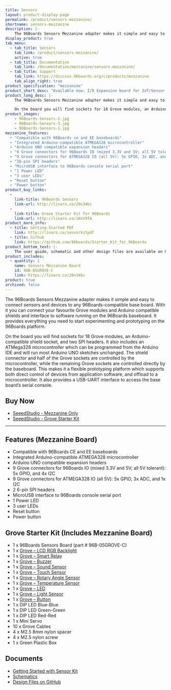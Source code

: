 ```yaml
---
title: Sensors
layout: product-display-page
permalink: /product/sensors-mezzanine/
shortname: sensors-mezzanine
description: |-
    The 96Boards Sensors Mezzanine adapter makes it simple and easy to connect sensors and devices to any 96Boards-compatible base board. With it you can connect your favourite Grove modules and Arduino compatible shields and interface to software running on the 96Boards baseboard. It provides everything you need to start experimenting and prototyping on the 96Boards platform.
display_product: true
tab_menu:
  - tab_title: Sensors
    tab_link: /product/sensors-mezzanine/
    active: true
  - tab_title: Documentation
    tab_link: /documentation/mezzanine/sensors-mezzanine/
  - tab_title: Support
    tab_link: https://discuss.96boards.org/c/products/mezzanine
    tab_align_right: true
product_specification: "mezzanine"
product_short_desc: "Available now: I/O Expansion board for IoT/Sensor applications, with SoC and Arduino-compatible Grove module interfaces, and Arduino-compatible shield connectors."
product_long_desc: |-
    The 96Boards Sensors Mezzanine adapter makes it simple and easy to connect sensors and devices to any 96Boards-compatible base board. With it you can connect your favourite Grove modules and Arduino compatible shields and interface to software running on the 96Boards baseboard. It provides everything you need to start experimenting and prototyping on the 96Boards platform.

    On the board you will find sockets for 18 Grove modules, an Arduino-compatible shield socket, and two SPI headers. It also includes an ATMega328 microcontroller which can be programmed from the Arduino IDE and will run most Arduino UNO sketches unchanged. The shield connector and half of the Grove sockets are controlled by the microcontroller, while the remaining Grove sockets are controlled directly by the baseboard. This makes it a flexible prototyping platform which supports both direct control of devices from application software, and offload to a microcontroller. It also provides a USB-UART interface to access the base board’s serial console.
product_images:
    - 96Boards-Sensors-2.jpg
    - 96Boards-Sensors-3.jpg
    - 96Boards-Sensors-1.jpg
mezzanine_features:
  - "Compatible with 96Boards ce and EE baseboards"
  - "Integrated Arduino-compatible ATMEGA328 microcontroller"
  - "Arduino UNO compatible expansion headers"
  - "9 Grove connectors for 96Boards IO (mixed 3.3V and 5V; all 5V tolerant): 5x GPIO, and 4x I2C"
  - "9 Grove connectors for ATMEGA328 IO (all 5V): 5x GPIO, 3x ADC, and 1x I2C"
  - "26-pin SPI headers"
  - "MicroUSB interface to 96Boards console serial port"
  - "1 Power LED"
  - "3 user LEDs"
  - "Reset button"
  - "Power button"
product_buy_links:
  -
    link-title: 96Boards Sensors
    link-url: http://linaro.co/20n34bc
  -
    link-title: Grove Starter Kit for 96Boards
    link-url: http://linaro.co/1KnV9TA
product_more_info:
  - title: Getting-Started PDF
    link: http://linaro.co/sensorkitpdf
  - title: Github
    link: https://github.com/96boards/Starter_Kit_for_96Boards
product_bottom_text: |-
    The user guide, schematic and other design files are available on GitHub. The UART adapter board is Open Hardware designed using KiCad and all of the design files will be provided under a BSD license. Information on accessing the design files is included in the user guide.
product_includes:
  - quantity: 1
    name: Sensors Mezzanine Board
    id: 96B-05GROVE-C
    link: https://linaro.co/20n34bc
product: true
archived: false
---
```

The 96Boards Sensors Mezzanine adapter makes it simple and easy to connect sensors and devices to any 96Boards-compatible base board. With it you can connect your favourite Grove modules and Arduino compatible shields and interface to software running
on the 96Boards baseboard. It provides everything you need to start experimenting and prototyping on the 96Boards platform.

On the board you will find sockets for 18 Grove modules, an Arduino-compatible shield socket, and two SPI headers. It also includes an ATMega328 microcontroller which can be programmed from the Arduino IDE and will run most Arduino UNO sketches
unchanged. The shield connector and half of the Grove sockets are controlled by the microcontroller, while the remaining Grove sockets are controlled directly by the baseboard. This makes it a flexible prototyping platform which supports both direct
control of devices from application software, and offload to a microcontroller. It also provides a USB-UART interface to access the base board’s serial console.

## Buy Now

- [SeeedStudio - Mezzanine Only](http://linaro.co/20n34bc)
- [SeeedStudio - Grove Starter Kit](http://linaro.co/1KnV9TA)

***

## Features (Mezzanine Board)

- Compatible with 96Boards CE and EE baseboards
- Integrated Arduino-compatible ATMEGA328 microcontroller
- Arduino UNO compatible expansion headers
- 9 Grove connectors for 96Boards IO (mixed 3.3V and 5V; all 5V tolerant): 5x GPIO, and 4x I2C
- 9 Grove connectors for ATMEGA328 IO (all 5V): 5x GPIO, 3x ADC, and 1x I2C
- 2 6-pin SPI headers
- MicroUSB interface to 96Boards console serial port
- 1 Power LED
- 3 user LEDs
- Reset button
- Power button

## Grove Starter Kit (Includes Mezzanine Board)

- 1 x 96Boards Sensors Board (part # 96B-05GROVE-C)
- 1 x [Grove – LCD RGB Backlight](http://www.seeedstudio.com/depot/Grove-LCD-RGB-Backlight-p-1643.html?cPath=34_36)
- 1 x [Grove – Smart Relay](http://www.seeedstudio.com/depot/grove-relay-p-769.html?cPath=156_160)
- 1 x [Grove – Buzzer](http://www.seeedstudio.com/depot/grove-buzzer-p-768.html?cPath=156_159)
- 1 x [Grove – Sound Sensor](http://www.seeedstudio.com/depot/grove-sound-sensor-p-752.html?cPath=144_148)
- 1 x [Grove – Touch Sensor](http://www.seeedstudio.com/depot/grove-touch-sensor-p-747.html?cPath=156_160)
- 1 x [Grove – Rotary Angle Sensor](http://www.seeedstudio.com/depot/grove-rotary-angle-sensor-p-p-1242.html?cPath=156_160)
- 1 x [Grove – Temperature Sensor](http://www.seeedstudio.com/depot/grove-temperature-sensor-p-774.html?cPath=144_147)
- 1 x [Grove – LED](http://www.seeedstudio.com/depot/Grove-LED-p-767.html?cPath=81_35)
- 1 x [Grove – Light Sensor](http://www.seeedstudio.com/depot/Grove-Light-Sensor-p-746.html?cPath=25_27)
- 1 x [Grove – Button](http://www.seeedstudio.com/depot/grove-button-p-766.html?cPath=156_160)
- 1 x DIP LED Blue-Blue
- 1 x DIP LED Green-Green
- 1 x DIP LED Red-Red
- 1 x Mini Servo
- 10 x Grove Cables
- 4 x M2.5 8mm nylon spacer
- 4 x M2.5 nylon screw
- 1 x Green Plastic Box

## Documents

- [Getting Started with Sensor Kit](http://linaro.co/sensorkitpdf)
- [Schematics](https://github.com/96boards/96boards-sensors/raw/master/Sensors.pdf)
- [Design Files on GitHub](https://github.com/96boards/96boards-sensors)
